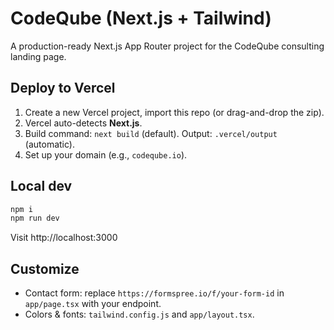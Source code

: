 # CodeQube (Next.js + Tailwind)

A production-ready Next.js App Router project for the CodeQube consulting landing page.

## Deploy to Vercel
1. Create a new Vercel project, import this repo (or drag-and-drop the zip).
2. Vercel auto-detects **Next.js**.
3. Build command: `next build` (default). Output: `.vercel/output` (automatic).
4. Set up your domain (e.g., `codeqube.io`).

## Local dev
```bash
npm i
npm run dev
```
Visit http://localhost:3000

## Customize
- Contact form: replace `https://formspree.io/f/your-form-id` in `app/page.tsx` with your endpoint.
- Colors & fonts: `tailwind.config.js` and `app/layout.tsx`.
